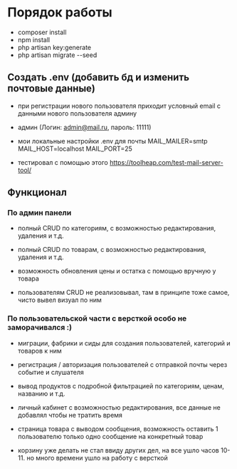 # Порядок работы

- composer install
- npm install
- php artisan key:generate
- php artisan migrate --seed


## Создать .env (добавить бд и изменить почтовые данные)

- при регистрации нового пользователя приходит условный email с данными нового пользователя админу

- админ (Логин: admin@mail.ru, пароль: 11111)

- мои локальные настройки .env для почты
  MAIL_MAILER=smtp
  MAIL_HOST=localhost
  MAIL_PORT=25

- тестировал с помощью этого https://toolheap.com/test-mail-server-tool/


## Функционал

### По админ панели

- полный CRUD по категориям, с возможностью редактирования, удаления и т.д.

- полный CRUD по товарам, с возможностью редактирования, удаления и т.д.

- возможность обновления цены и остатка с помощью вручную у товара

- пользователям CRUD не реализовывал, там в принципе тоже самое, чисто вывел визуал по ним

### По пользовательской части с версткой особо не заморачивался :)

- миграции, фабрики и сиды для создания пользователей, категорий и товаров к ним

- регистрация / авторизация пользователей с отправкой почты через событие и слушателя

- вывод продуктов с подробной фильтрацией по категориям, ценам, названию и т.д.

- личный кабинет с возможностью редактирования, все данные не добавлял чтобы не тратить время

- страница товара с выводом сообщения, возможность оставить 1 пользователю только одно сообщение на конкретный товар

- корзину уже делать не стал ввиду других дел, на все ушло часов 10-11. но много времени ушло на работу с версткой
